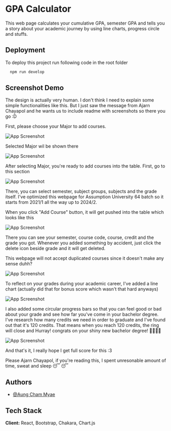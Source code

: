 # GPA Calculator

This web page calculates your cumulative GPA, semester GPA and tells you a story about your academic journey by using line charts, progress circle and stuffs.

## Deployment

To deploy this project run following code in the root folder

```bash
  npm run develop
```

## Screenshot Demo

The design is actually very human. I don't think I need to explain some simple functionalities like this. But I just saw the message from Ajarn Chayapol and he wants us to include readme with screenshots so there you go :D

First, please choose your Major to add courses.

![App Screenshot](https://raw.githubusercontent.com/u6411325/u6411325.github.io/046c10cd8072719f4e31ad887ce92ddf673b16b4/screenshot/CSandIT.png)

Selected Major wil be shown there

![App Screenshot](https://raw.githubusercontent.com/u6411325/u6411325.github.io/046c10cd8072719f4e31ad887ce92ddf673b16b4/screenshot/SelectMajor.png)

After selecting Major, you're ready to add courses into the table. First, go to this section

![App Screenshot](https://raw.githubusercontent.com/u6411325/u6411325.github.io/046c10cd8072719f4e31ad887ce92ddf673b16b4/screenshot/AddCourse.png)

There, you can select semester, subject groups, subjects and the grade itself. I've optimized this webpage for Assumption University 64 batch so it starts from 2021/1 all the way up to 2024/2.

When you click "Add Course" button, it will get pushed into the table which looks like this

![App Screenshot](https://raw.githubusercontent.com/u6411325/u6411325.github.io/046c10cd8072719f4e31ad887ce92ddf673b16b4/screenshot/Table.png)

There you can see your semester, course code, course, credit and the grade you got. Whenever you added something by accident, just click the delete icon beside grade and it will get deleted.

This webpage will not accept duplicated courses since it doesn't make any sense duhh?

![App Screenshot](https://raw.githubusercontent.com/u6411325/u6411325.github.io/046c10cd8072719f4e31ad887ce92ddf673b16b4/screenshot/Duplicate.png)

To reflect on your grades during your academic career, I've added a line chart (actually did that for bonus score which wasn't that hard anyways)

![App Screenshot](https://raw.githubusercontent.com/u6411325/u6411325.github.io/046c10cd8072719f4e31ad887ce92ddf673b16b4/screenshot/Linechart.png)

I also added some circular progress bars so that you can feel good or bad about your grade and see how far you've come in your bachelor degree. I've research how many credits we need in order to graduate and I've found out that it's 120 credits. That means when you reach 120 credits, the ring will close and Hurray! congrats on your shiny new bachelor degree! 🥳🥳🎉🎉

![App Screenshot](https://raw.githubusercontent.com/u6411325/u6411325.github.io/046c10cd8072719f4e31ad887ce92ddf673b16b4/screenshot/GPAandCredits.png)

And that's it, I really hope I get full score for this :3

Please Ajarn Chayapol, if you're reading this, I spent unresonable amount of time, sweat and sleep 😴 😴

## Authors

- [@Aung Cham Myae](https://github.com/u6411325)

## Tech Stack

**Client:** React, Bootstrap, Chakara, Chart.js
